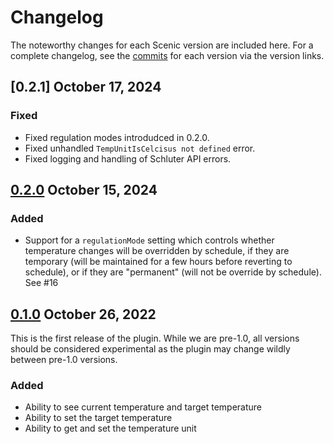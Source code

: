 # Changelog

The noteworthy changes for each Scenic version are included here. For a complete
changelog, see the [commits] for each version via the version links.

[commits]: https://github.com/derekprior/homebridge-schluter-thermostat/commits/main

## [0.2.1] October 17, 2024

### Fixed

* Fixed regulation modes introdudced in 0.2.0.
* Fixed unhandled `TempUnitIsCelcisus not defined` error.
* Fixed logging and handling of Schluter API errors.

[0.2.0]: https://github.com/derekprior/homebridge-schluter-thermostat/compare/v0.2.0...v0.2.1

## [0.2.0] October 15, 2024

### Added

* Support for a `regulationMode` setting which controls whether temperature
  changes will be overridden by schedule, if they are temporary (will be
  maintained for a few hours before reverting to schedule), or if they are
  "permanent" (will not be override by schedule). See #16

[0.2.0]: https://github.com/derekprior/homebridge-schluter-thermostat/compare/v0.1.0...v0.2.0

## [0.1.0] October 26, 2022

This is the first release of the plugin. While we are pre-1.0, all versions
should be considered experimental as the plugin may change wildly between
pre-1.0 versions.

### Added

* Ability to see current temperature and target temperature
* Ability to set the target temperature
* Ability to get and set the temperature unit

[0.1.0]: https://github.com/derekprior/homebridge-schluter-thermostat/compare/1b8ec49429a311463d3ce14fdee2f21f3dc7c91e...v0.1.0

